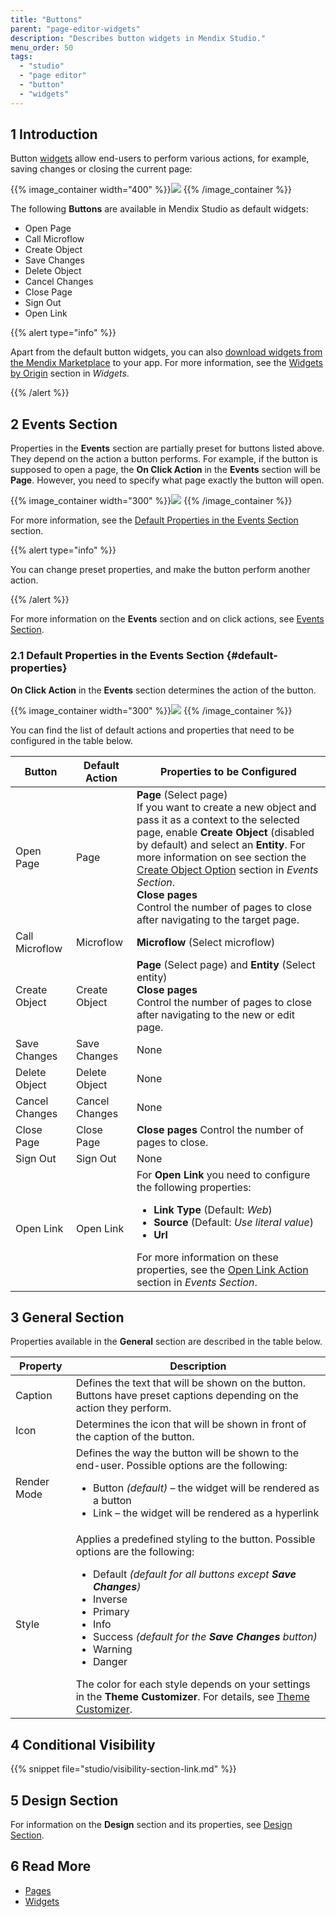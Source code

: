 ```yaml
---
title: "Buttons"
parent: "page-editor-widgets"
description: "Describes button widgets in Mendix Studio."
menu_order: 50
tags:
  - "studio"
  - "page editor"
  - "button"
  - "widgets"
---
```


## 1 Introduction

Button [widgets](page-editor-widgets) allow end-users to perform various actions, for example, saving changes or closing the current page:

{{% image_container width="400" %}}![](attachments/page-editor-widgets-buttons/button-example.png)
{{% /image_container %}}

The following **Buttons** are available in Mendix Studio as default widgets:

* Open Page
* Call Microflow
* Create Object
* Save Changes
* Delete Object
* Cancel Changes
* Close Page
* Sign Out
* Open Link

{{% alert type="info" %}}

Apart from the default button widgets, you can also [download widgets from the Mendix Marketplace](https://marketplace.mendix.com/) to your app. For more information, see the [Widgets by Origin](page-editor-widgets#widgets-by-origin) section in *Widgets*.

{{% /alert %}}

## 2 Events Section

Properties in the **Events** section are partially preset for buttons listed above. They depend on the action a button performs. For example, if the button is supposed to open a page, the **On Click Action** in the **Events** section will be **Page**. However, you need to specify what page exactly the button will open.

{{% image_container width="300" %}}![](attachments/page-editor-widgets-buttons/events-section-page-button.png)
{{% /image_container %}}

For more information, see the [Default Properties in the Events Section](#default-properties) section.

{{% alert type="info" %}}

You can change preset properties, and make the button perform another action.

{{% /alert %}}

For more information on the **Events** section and on click actions, see [Events Section](page-editor-widgets-events-section).

### 2.1 Default Properties in the Events Section {#default-properties}

**On Click Action** in the **Events** section determines the action of the button.

{{% image_container width="300" %}}![](attachments/page-editor-widgets-buttons/events-section.png)
{{% /image_container %}}

You can find the list of default actions and properties that need to be configured in the table below.

| Button         | Default Action | Properties to be Configured                                                                                                                                                                                                                                                                                                                                                                                                                                           |
| -------------- | -------------- | --------------------------------------------------------------------------------------------------------------------------------------------------------------------------------------------------------------------------------------------------------------------------------------------------------------------------------------------------------------------------------------------------------------------------------------------------------------------- |
| Open Page      | Page           | **Page** (Select page) <br />If you want to create a new object and pass it as a context to the selected page, enable **Create Object** (disabled by default) and select an **Entity**. For more information on see section the [Create Object Option](page-editor-widgets-events-section#create-object-option) section in *Events Section*. <br /> **Close pages** <br />Control the number of pages to close after navigating to the target page. |
| Call Microflow | Microflow      | **Microflow** (Select microflow)                                                                                                                                                                                                                                                                                                                                                                                                                                      |
| Create Object  | Create Object  | **Page** (Select page) and **Entity** (Select entity) <br /> **Close pages** <br />Control the number of pages to close after navigating to the new or edit page.                                                                                                                                                                                                                                                                                         |
| Save Changes   | Save Changes   | None                                                                                                                                                                                                                                                                                                                                                                                                                                                                  |
| Delete Object  | Delete Object  | None                                                                                                                                                                                                                                                                                                                                                                                                                                                                  |
| Cancel Changes | Cancel Changes | None                                                                                                                                                                                                                                                                                                                                                                                                                                                                  |
| Close Page     | Close Page     | **Close pages** Control the number of pages to close.                                                                                                                                                                                                                                                                                                                                                                                                                 |
| Sign Out       | Sign Out       | None                                                                                                                                                                                                                                                                                                                                                                                                                                                                  |
| Open Link      | Open Link      | For **Open Link** you need to configure the following properties: <ul><li>**Link Type** (Default: *Web*)</li><li>**Source** (Default: *Use literal value*)</li><li>**Url**</li></ul> For more information on these properties, see the [Open Link Action](page-editor-widgets-events-section#open-link-action) section in *Events Section*.                                                                                                                                                                                                                      |

## 3 General Section

Properties available in the **General** section are described in the table below.

| Property    | Description                                                                                                                                                                                                                                   |
| ----------- | --------------------------------------------------------------------------------------------------------------------------------------------------------------------------------------------------------------------------------------------- |
| Caption     | Defines the text that will be shown on the button. Buttons have preset captions depending on the action they perform.                                                                                                                         |
| Icon        | Determines the icon that will be shown in front of the caption of the button.                                                                                                                                                                 |
| Render Mode | Defines the way the button will be shown to the end-user. Possible options are the following: <ul><li>Button  *(default)*  – the widget will be rendered as a button</li><li>Link – the widget will be rendered as a hyperlink</li></ul>                                                                                                                        |
| Style       | Applies a predefined styling to the button. Possible options are the following: <ul><li>Default <em>(default for all buttons except **Save Changes**)</em></li><li>Inverse</li><li>Primary</li><li>Info</li><li>Success <em>(default for the **Save Changes** button)</em></li><li>Warning</li><li>Danger</li></ul>The color for each style depends on your settings in the **Theme Customizer**. For details, see [Theme Customizer](theme-customizer). |

## 4 Conditional Visibility

{{% snippet file="studio/visibility-section-link.md" %}}

## 5 Design Section

For information on the **Design** section and its properties, see [Design Section](page-editor-widgets-design-section).

## 6 Read More

* [Pages](page-editor)
* [Widgets](page-editor-widgets)
